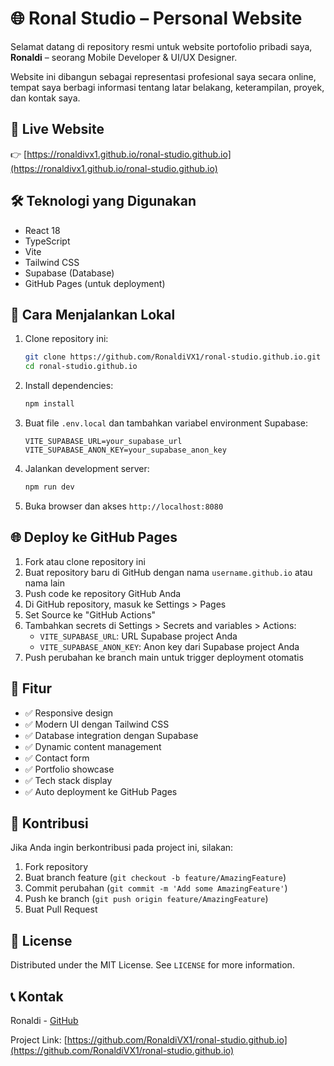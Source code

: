 
# 🌐 Ronal Studio – Personal Website

Selamat datang di repository resmi untuk website portofolio pribadi saya, **Ronaldi** – seorang Mobile Developer & UI/UX Designer.

Website ini dibangun sebagai representasi profesional saya secara online, tempat saya berbagi informasi tentang latar belakang, keterampilan, proyek, dan kontak saya.

## 🔗 Live Website

👉 [https://ronaldivx1.github.io/ronal-studio.github.io](https://ronaldivx1.github.io/ronal-studio.github.io)

## 🛠️ Teknologi yang Digunakan

- React 18
- TypeScript
- Vite
- Tailwind CSS
- Supabase (Database)
- GitHub Pages (untuk deployment)

## 🚀 Cara Menjalankan Lokal 

1. Clone repository ini:
   ```bash
   git clone https://github.com/RonaldiVX1/ronal-studio.github.io.git
   cd ronal-studio.github.io
   ```

2. Install dependencies:
   ```bash
   npm install
   ```

3. Buat file `.env.local` dan tambahkan variabel environment Supabase:
   ```env
   VITE_SUPABASE_URL=your_supabase_url
   VITE_SUPABASE_ANON_KEY=your_supabase_anon_key
   ```

4. Jalankan development server:
   ```bash
   npm run dev
   ```

5. Buka browser dan akses `http://localhost:8080`

## 🌐 Deploy ke GitHub Pages

1. Fork atau clone repository ini
2. Buat repository baru di GitHub dengan nama `username.github.io` atau nama lain
3. Push code ke repository GitHub Anda
4. Di GitHub repository, masuk ke Settings > Pages
5. Set Source ke "GitHub Actions"
6. Tambahkan secrets di Settings > Secrets and variables > Actions:
   - `VITE_SUPABASE_URL`: URL Supabase project Anda
   - `VITE_SUPABASE_ANON_KEY`: Anon key dari Supabase project Anda
7. Push perubahan ke branch main untuk trigger deployment otomatis

## 📝 Fitur  

- ✅ Responsive design
- ✅ Modern UI dengan Tailwind CSS
- ✅ Database integration dengan Supabase
- ✅ Dynamic content management
- ✅ Contact form
- ✅ Portfolio showcase
- ✅ Tech stack display
- ✅ Auto deployment ke GitHub Pages

## 🤝 Kontribusi

Jika Anda ingin berkontribusi pada project ini, silakan:

1. Fork repository
2. Buat branch feature (`git checkout -b feature/AmazingFeature`)
3. Commit perubahan (`git commit -m 'Add some AmazingFeature'`)
4. Push ke branch (`git push origin feature/AmazingFeature`)
5. Buat Pull Request

## 📄 License

Distributed under the MIT License. See `LICENSE` for more information.

## 📞 Kontak

Ronaldi - [GitHub](https://github.com/RonaldiVX1)

Project Link: [https://github.com/RonaldiVX1/ronal-studio.github.io](https://github.com/RonaldiVX1/ronal-studio.github.io)
